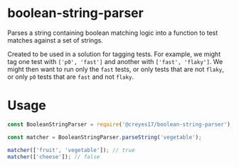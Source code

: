 # boolean-string-parser

Parses a string containing boolean matching logic into a function to test matches against a set of strings.

Created to be used in a solution for tagging tests. For example, we might tag one test with `['p0', 'fast']` and another with `['fast', 'flaky']`. We might then want to run only the `fast` tests, or only tests that are not `flaky`, or only `p0` tests that are `fast` and not `flaky`.

# Usage

```javascript
const BooleanStringParser = require('@creyes17/boolean-string-parser');

const matcher = BooleanStringParser.parseString('vegetable');

matcher(['fruit', 'vegetable']); // true
matcher(['cheese']); // false
```
